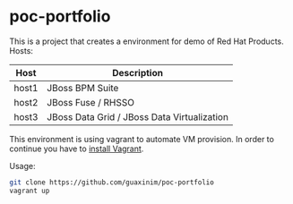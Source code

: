 # poc-portfolio

This is a project that creates a environment for demo of Red Hat Products.  
Hosts:  

|Host     |Description                                        |
|-----------|-------------------------------------------------|
|host1      |JBoss BPM Suite                                  |
|host2      |JBoss Fuse / RHSSO                               |
|host3      |JBoss Data Grid / JBoss Data Virtualization      |

This environment is using vagrant to automate VM provision. 
In order to continue you have to [install Vagrant](https://www.vagrantup.com/docs/installation/).

Usage:
```bash  
git clone https://github.com/guaxinim/poc-portfolio  
vagrant up
```  


